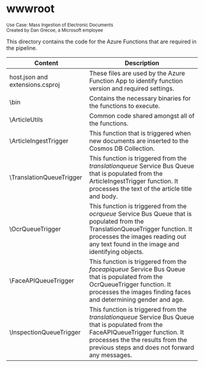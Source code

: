 # wwwroot
<sup>Use Case: Mass Ingestion of Electronic Documents</sup> <br>
<sup>Created by Dan Grecoe, a Microsoft employee</sup>
 
 
 This directory contains the code for the Azure Functions that are required in the pipeline. 
 
 Content  | Description
---- | ----
host.json and extensions.csproj | These files are used by the Azure Function App to identify function version and required settings.
\bin | Contains the necessary binaries for the functions to execute.
\ArticleUtils | Common code shared amongst all of the functions.
\ArticleIngestTrigger | This function that is triggered when new documents are inserted to the Cosmos DB Collection.
\TranslationQueueTrigger | This function is triggered from the <i>translationqueue</i> Service Bus Queue that is populated from the ArticleIngestTrigger function. It processes the text of the article title and body.
\OcrQueueTrigger | This function is triggered from the <i>ocrqueue</i> Service Bus Queue that is populated from the TranslationQueueTrigger function. It processes the images reading out any text found in the image and identifying objects.
\FaceAPIQueueTrigger | This function is triggered from the <i>faceapiqueue</i> Service Bus Queue that is populated from the OcrQueueTrigger function. It processes the images finding faces and determining gender and age. 
\InspectionQueueTrigger | This function is triggered from the <i>translationqueue</i> Service Bus Queue that is populated from the FaceAPIQueueTrigger function. It processes the the results from the previous steps and does not forward any messages. 